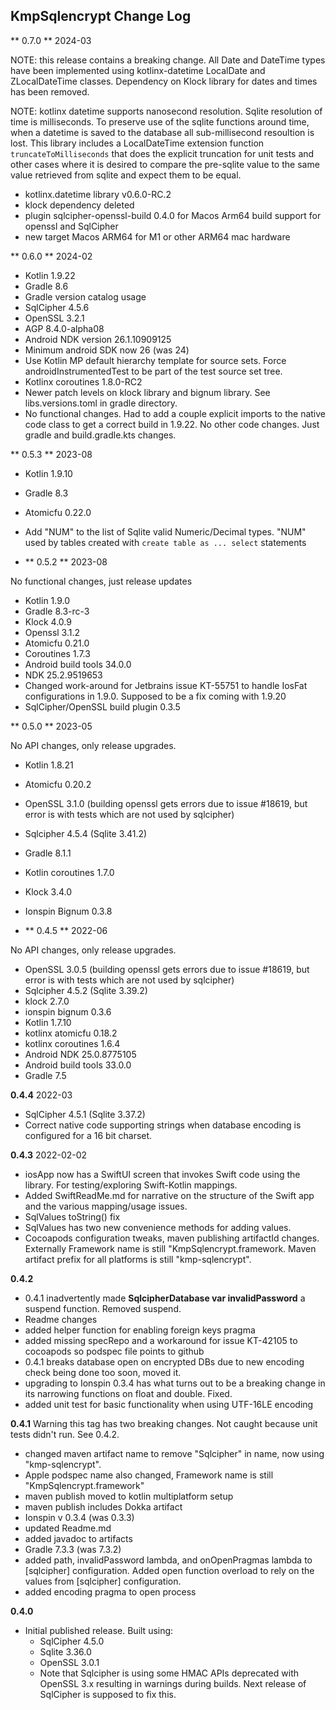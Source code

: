 ## KmpSqlencrypt Change Log

** 0.7.0 ** 2024-03

NOTE: this release contains a breaking change.  All Date and DateTime types have been implemented using kotlinx-datetime LocalDate and ZLocalDateTime classes. Dependency on Klock library for dates and times has been removed.

NOTE: kotlinx datetime supports nanosecond resolution. Sqlite resolution of time is milliseconds. To preserve use of the sqlite functions around time, when a datetime is saved to the database all sub-millisecond resoultion is lost. This library includes a LocalDateTime extension function `truncateToMilliseconds` that does the explicit truncation for unit tests and other cases where it is desired to compare the pre-sqlite value to the same value retrieved from sqlite and expect them to be equal.

- kotlinx.datetime library v0.6.0-RC.2
- klock dependency deleted
- plugin sqlcipher-openssl-build 0.4.0 for Macos Arm64 build support for openssl and SqlCipher
- new target Macos ARM64 for M1 or other ARM64 mac hardware


** 0.6.0 ** 2024-02

- Kotlin 1.9.22
- Gradle 8.6
- Gradle version catalog usage
- SqlCipher 4.5.6
- OpenSSL 3.2.1
- AGP 8.4.0-alpha08
- Android NDK version 26.1.10909125
- Minimum android SDK now 26 (was 24)
- Use Kotlin MP default hierarchy template for source sets. Force androidInstrumentedTest to be part of the test source set tree.
- Kotlinx coroutines 1.8.0-RC2
- Newer patch levels on klock library and bignum library. See libs.versions.toml in gradle directory.
- No functional changes. Had to add a couple explicit imports to the native code class to get a correct build in 1.9.22. No other code changes. Just gradle and build.gradle.kts changes.

** 0.5.3 ** 2023-08

- Kotlin 1.9.10
- Gradle 8.3
- Atomicfu 0.22.0
- Add "NUM" to the list of Sqlite valid Numeric/Decimal types. "NUM" used by tables created with `create table as ... select` statements

- ** 0.5.2 ** 2023-08

No functional changes, just release updates

- Kotlin 1.9.0
- Gradle 8.3-rc-3
- Klock 4.0.9
- Openssl 3.1.2
- Atomicfu 0.21.0
- Coroutines 1.7.3
- Android build tools 34.0.0
- NDK 25.2.9519653
- Changed work-around for Jetbrains issue KT-55751 to handle IosFat configurations in 1.9.0. Supposed to be a fix coming with 1.9.20
- SqlCipher/OpenSSL build plugin 0.3.5

** 0.5.0 ** 2023-05

No API changes, only release upgrades.

- Kotlin 1.8.21
- Atomicfu 0.20.2
- OpenSSL 3.1.0 (building openssl gets errors due to issue #18619, but error is with tests which are not used by sqlcipher)
- Sqlcipher 4.5.4 (Sqlite 3.41.2)
- Gradle 8.1.1
- Kotlin coroutines 1.7.0
- Klock 3.4.0
- Ionspin Bignum 0.3.8

- ** 0.4.5 ** 2022-06

No API changes, only release upgrades.

- OpenSSL 3.0.5 (building openssl gets errors due to issue #18619, but error is with tests which are not used by sqlcipher)
- Sqlcipher 4.5.2 (Sqlite 3.39.2)
- klock 2.7.0
- ionspin bignum 0.3.6
- Kotlin 1.7.10
- kotlinx atomicfu 0.18.2
- kotlinx coroutines 1.6.4
- Android NDK 25.0.8775105
- Android build tools 33.0.0
- Gradle 7.5

**0.4.4**  2022-03

- SqlCipher 4.5.1 (Sqlite 3.37.2) 
- Correct native code supporting strings when database encoding is configured for a 16 bit charset.

**0.4.3**  2022-02-02

- iosApp now has a SwiftUI screen that invokes Swift code using the library. For testing/exploring Swift-Kotlin mappings. 
- Added SwiftReadMe.md for narrative on the structure of the Swift app and the various mapping/usage issues.
- SqlValues toString() fix
- SqlValues has two new convenience methods for adding values. 
- Cocoapods configuration tweaks, maven publishing artifactId changes. Externally Framework name is still "KmpSqlencrypt.framework. Maven artifact prefix for all platforms is still "kmp-sqlencrypt".

**0.4.2**
- 0.4.1 inadvertently made **SqlcipherDatabase var invalidPassword** a suspend function. Removed suspend.
- Readme changes
- added helper function for enabling foreign keys pragma 
- added missing specRepo and a workaround for issue KT-42105 to cocoapods so podspec file points to github
- 0.4.1 breaks database open on encrypted DBs due to new encoding check being done too soon, moved it.
- upgrading to Ionspin 0.3.4 has what turns out to be a breaking change in its narrowing functions on float and double. Fixed.
- added unit test for basic functionality when using UTF-16LE encoding

**0.4.1** Warning this tag has two breaking changes. Not caught because unit tests didn't run. See 0.4.2.

- changed maven artifact name to remove "Sqlcipher" in name, now using "kmp-sqlencrypt". 
- Apple podspec name also changed, Framework name is still "KmpSqlencrypt.framework"
- maven publish moved to kotlin multiplatform setup
- maven publish includes Dokka artifact  
- Ionspin v 0.3.4 (was 0.3.3)
- updated Readme.md
- added javadoc to artifacts
- Gradle 7.3.3 (was 7.3.2)
- added path, invalidPassword lambda, and onOpenPragmas lambda to [sqlcipher] configuration. Added open function overload to rely on the values from [sqlcipher] configuration.
- added encoding pragma to open process

**0.4.0**

- Initial published release. Built using:
    - SqlCipher 4.5.0 
    - Sqlite 3.36.0
    - OpenSSL 3.0.1
    - Note that Sqlcipher is using some HMAC APIs deprecated with OpenSSL 3.x resulting in warnings during builds. Next release of SqlCipher is supposed to fix this. 
